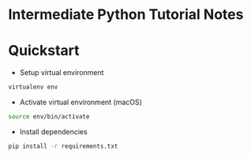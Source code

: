 # Intermediate Python Tutorial Notes

# Quickstart
* Setup virtual environment

```bash
virtualenv env
```

* Activate virtual environment (macOS)

```bash
source env/bin/activate
```

* Install dependencies

```bash
pip install -r requirements.txt
```

